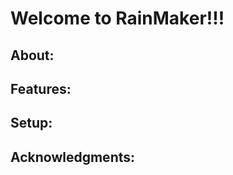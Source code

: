 <html>
<body>
<h1>Welcome to RainMaker!!!</h1>
  <div>
  <h2>About:</h2> 
    <p></p>
 </div>
 <div>
  <h2>Features:</h2>
    <p></p>
  </div>
  <div>
  <h2>Setup:</h2>
     <p></p>
  </div>
  <div>
  <h2>Acknowledgments:</h2>
     <p></p>
  </div>
</body>
</html>

